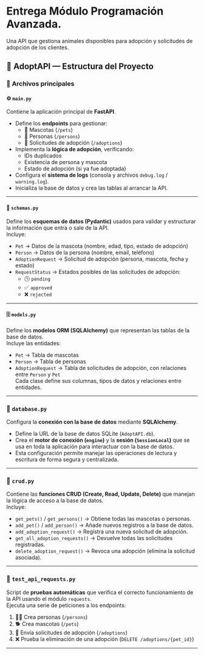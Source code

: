 # Entrega Módulo Programación Avanzada.

Una API que gestiona animales disponibles para adopción y solicitudes de adopción de los clientes.

## 🐶 AdoptAPI — Estructura del Proyecto

### 📁 **Archivos principales**

#### ⚙️ `main.py`
Contiene la aplicación principal de **FastAPI**.  
- Define los **endpoints** para gestionar:
  - 🐾 Mascotas (`/pets`)
  - 👤 Personas (`/persons`)
  - 💌 Solicitudes de adopción (`/adoptions`)
- Implementa la **lógica de adopción**, verificando:
  - IDs duplicados  
  - Existencia de persona y mascota  
  - Estado de adopción (si ya fue adoptada)
- Configura el **sistema de logs** (consola y archivos `debug.log` / `warning.log`).  
- Inicializa la base de datos y crea las tablas al arrancar la API.

---

#### 🧩 `schemas.py`
Define los **esquemas de datos (Pydantic)** usados para validar y estructurar la información que entra o sale de la API.  
Incluye:
- `Pet` → Datos de la mascota (nombre, edad, tipo, estado de adopción)  
- `Person` → Datos de la persona (nombre, email, teléfono)  
- `AdoptionRequest` → Solicitud de adopción (persona, mascota, fecha y estado)  
- `RequestStatus` → Estados posibles de las solicitudes de adopción:  
  - 🕓 `pending`  
  - ✅ `approved`  
  - ❌ `rejected`

---

#### 🗄️ `models.py`
Define los **modelos ORM (SQLAlchemy)** que representan las tablas de la base de datos.  
Incluye las entidades:
- `Pet` → Tabla de mascotas  
- `Person` → Tabla de personas  
- `AdoptionRequest` → Tabla de solicitudes de adopción, con relaciones entre `Person` y `Pet`  
Cada clase define sus columnas, tipos de datos y relaciones entre entidades.

---

### 💾 `database.py`
Configura la **conexión con la base de datos** mediante **SQLAlchemy**.  
- Define la URL de la base de datos SQLite (`AdoptAPI.db`).  
- Crea el **motor de conexión (`engine`)** y la **sesión (`SessionLocal`)** que se usa en toda la aplicación para interactuar con la base de datos.  
- Esta configuración permite manejar las operaciones de lectura y escritura de forma segura y centralizada.

---

### 🧠 `crud.py`
Contiene las **funciones CRUD (Create, Read, Update, Delete)** que manejan la lógica de acceso a la base de datos.  
Incluye:
- `get_pets()` / `get_persons()` → Obtiene todas las mascotas o personas.  
- `add_pet()` / `add_person()` → Añade nuevos registros a la base de datos.  
- `add_adoption_request()` → Registra una nueva solicitud de adopción.  
- `get_all_adoption_requests()` → Devuelve todas las solicitudes registradas.  
- `delete_adoption_request()` → Revoca una adopción (elimina la solicitud asociada).  

---

### 🧪 `test_api_requests.py`
Script de **pruebas automáticas** que verifica el correcto funcionamiento de la API usando el módulo `requests`.  
Ejecuta una serie de peticiones a los endpoints:
1. 🧍‍♂️ Crea personas (`/persons`)  
2. 🐕 Crea mascotas (`/pets`)  
3. 💌 Envía solicitudes de adopción (`/adoptions`)  
4. ❌ Prueba la eliminación de una adopción (`DELETE /adoptions/{pet_id}`)  

---

